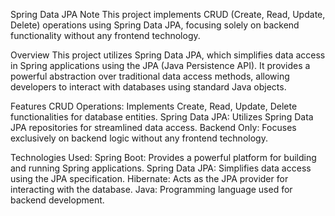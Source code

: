 Spring Data JPA Note
This project implements CRUD (Create, Read, Update, Delete) operations using Spring Data JPA, focusing solely on backend functionality without any frontend technology.

Overview
This project utilizes Spring Data JPA, which simplifies data access in Spring applications using the JPA (Java Persistence API). It provides a powerful abstraction over traditional data access methods, allowing developers to interact with databases using standard Java objects.

Features
CRUD Operations: Implements Create, Read, Update, Delete functionalities for database entities.
Spring Data JPA: Utilizes Spring Data JPA repositories for streamlined data access.
Backend Only: Focuses exclusively on backend logic without any frontend technology.

Technologies Used:
Spring Boot: Provides a powerful platform for building and running Spring applications.
Spring Data JPA: Simplifies data access using the JPA specification.
Hibernate: Acts as the JPA provider for interacting with the database.
Java: Programming language used for backend development.

